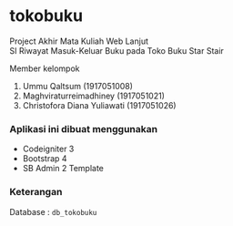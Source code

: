# tokobuku
Project Akhir Mata Kuliah Web Lanjut <br/>
SI Riwayat Masuk-Keluar Buku pada Toko Buku Star Stair

Member kelompok
1. Ummu Qaltsum (1917051008)
2. Maghviraturreimadhiney (1917051021)
3. Christofora Diana Yuliawati (1917051026)

### Aplikasi ini dibuat menggunakan
- Codeigniter 3
- Bootstrap 4
- SB Admin 2 Template

### Keterangan <br/>
Database : <code>db_tokobuku</code><br/>
<br/>
